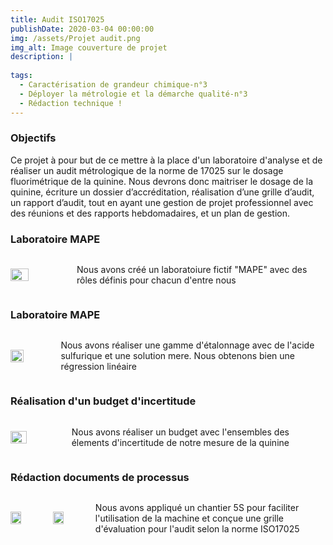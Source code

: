 ```yaml
---
title: Audit ISO17025
publishDate: 2020-03-04 00:00:00
img: /assets/Projet audit.png
img_alt: Image couverture de projet
description: |
  
tags: 
  - Caractérisation de grandeur chimique-n°3
  - Déployer la métrologie et la démarche qualité-n°3
  - Rédaction technique !
---
```


### Objectifs
Ce projet à pour but de ce mettre à la place d'un laboratoire d'analyse et de réaliser un audit métrologique de la norme de 17025 sur le dosage fluorimétrique de la quinine. Nous devrons donc maitriser le dosage de la quinine, écriture un dossier d’accréditation, réalisation d’une grille d’audit, un rapport d’audit, tout en ayant une gestion de projet professionnel avec des réunions et des rapports hebdomadaires, et un plan de gestion.  

### Laboratoire MAPE
<div style="display:flex; align-items:center;">
    <img src="/assets/logometro.jpg"  width="30%" style="margin-right:10px;"style="margin-left:10px;">
<p>Nous avons créé un laboratoiure fictif "MAPE" avec des rôles définis pour chacun d'entre nous</p>
</div>

### Laboratoire MAPE
<div style="display:flex; align-items:center;">
    <img src="/assets/regressionm.png"  width="30%" style="margin-right:10px;"style="margin-left:10px;">
<p> Nous avons réaliser une gamme d'étalonnage avec de l'acide sulfurique et une solution mere. Nous obtenons bien une régression linéaire</p>
</div>

### Réalisation d'un budget d'incertitude
<div style="display:flex; align-items:center;">
    <img src="/assets/budget.png"  width="30%" style="margin-right:10px;"style="margin-left:10px;">
<p> Nous avons réaliser un budget avec l'ensembles des élements d'incertitude de notre mesure de la quinine</p>
</div>

### Rédaction documents de processus
<div style="display:flex; align-items:center;">
    <img src="/assets/5S.png"  width="30%" style="margin-right:10px;"style="margin-left:10px;">
    <img src="/assets/grilleaudit.png"  width="30%" style="margin-right:10px;"style="margin-left:10px;">
<p> Nous avons appliqué un chantier 5S pour faciliter l'utilisation de la machine et conçue une grille d'évaluation pour l'audit selon la norme ISO17025</p>
</div>
